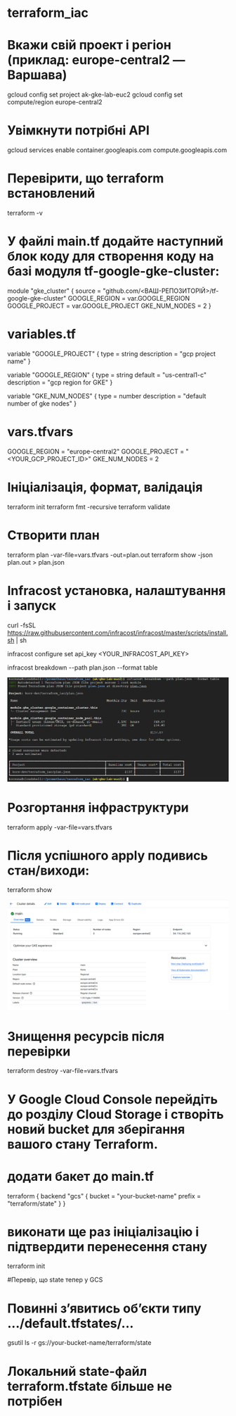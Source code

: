 # terraform_iac

# Вкажи свій проект і регіон (приклад: europe-central2 — Варшава)
gcloud config set project ak-gke-lab-euc2
gcloud config set compute/region europe-central2

# Увімкнути потрібні API
gcloud services enable container.googleapis.com compute.googleapis.com

# Перевірити, що terraform встановлений
terraform -v

# У файлі main.tf додайте наступний блок коду для створення коду на базі модуля tf-google-gke-cluster:
module "gke_cluster" {
  source         = "github.com/<ВАШ-РЕПОЗИТОРІЙ>/tf-google-gke-cluster"
  GOOGLE_REGION  = var.GOOGLE_REGION
  GOOGLE_PROJECT = var.GOOGLE_PROJECT
  GKE_NUM_NODES  = 2
}

# variables.tf
variable "GOOGLE_PROJECT" {
  type        = string
  description = "gcp project name"
}

variable "GOOGLE_REGION" {
  type        = string
  default     = "us-central1-c"
  description = "gcp region for GKE"
}

variable "GKE_NUM_NODES" {
  type        = number
  description = "default number of gke nodes"
}


# vars.tfvars
GOOGLE_REGION  = "europe-central2"
GOOGLE_PROJECT = "<YOUR_GCP_PROJECT_ID>"
GKE_NUM_NODES  = 2

# Ініціалізація, формат, валідація
terraform init
terraform fmt -recursive
terraform validate

# Створити план
terraform plan -var-file=vars.tfvars -out=plan.out
terraform show -json plan.out > plan.json

# Infracost установка, налаштування і запуск
curl -fsSL https://raw.githubusercontent.com/infracost/infracost/master/scripts/install.sh | sh

infracost configure set api_key <YOUR_INFRACOST_API_KEY>

infracost breakdown --path plan.json --format table

![alt text](image-1.png)

# Розгортання інфраструктури

terraform apply -var-file=vars.tfvars

# Після успішного apply подивись стан/виходи:

 terraform show

 ![alt text](image.png)


# Знищення ресурсів після перевірки
terraform destroy -var-file=vars.tfvars

# У Google Cloud Console перейдіть до розділу Cloud Storage і створіть новий bucket для зберігання вашого стану Terraform.

# додати бакет до main.tf
terraform {
  backend "gcs" {
    bucket = "your-bucket-name"
    prefix = "terraform/state"
  }
}

# виконати ще раз ініціалізацію і підтвердити перенесення стану
terraform init

#Перевір, що state тепер у GCS
# Повинні з’явитись об’єкти типу .../default.tfstates/...
gsutil ls -r gs://your-bucket-name/terraform/state
# Локальний state-файл terraform.tfstate більше не потрібен


